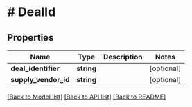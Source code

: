 # # DealId

## Properties

Name | Type | Description | Notes
------------ | ------------- | ------------- | -------------
**deal_identifier** | **string** |  | [optional]
**supply_vendor_id** | **string** |  | [optional]

[[Back to Model list]](../../README.md#models) [[Back to API list]](../../README.md#endpoints) [[Back to README]](../../README.md)
